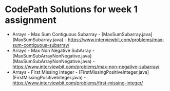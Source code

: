 # CodePath Solutions for week 1 assignment

* Arrays - Max Sum Contiguous Subarray - [MaxSumSubarray.java] (MaxSumSubarray.java) - https://www.interviewbit.com/problems/max-sum-contiguous-subarray/
* Arrays - Max Non Negative SubArray - [MaxSumSubArrayNonNegative.java] (MaxSumSubArrayNonNegative.java) - https://www.interviewbit.com/problems/max-non-negative-subarray/
* Arrays - First Missing Integer - [FirstMissingPositiveInteger.java] (FirstMissingPositiveInteger.java) - https://www.interviewbit.com/problems/first-missing-integer/